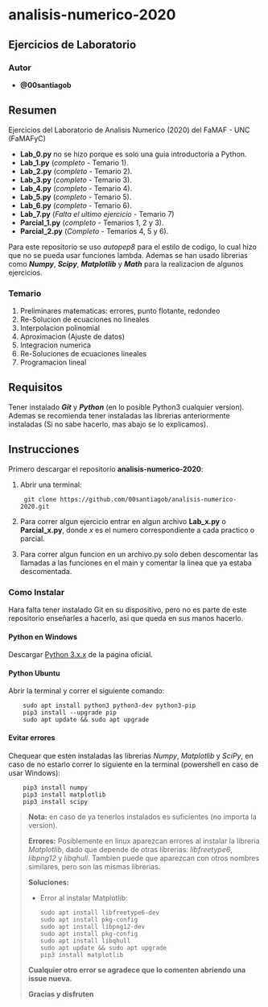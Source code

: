 # analisis-numerico-2020

## Ejercicios de Laboratorio

### Autor

* __@00santiagob__

## Resumen

Ejercicios del Laboratorio de Analisis Numerico (2020) del FaMAF - UNC (FaMAFyC)

* **Lab_0.py** no se hizo porque es solo una guia introductoria a Python.
* **Lab_1.py** (*completo* - Temario 1).
* **Lab_2.py** (*completo* - Temario 2).
* **Lab_3.py** (*completo* - Temario 3).
* **Lab_4.py** (*completo* - Temario 4).
* **Lab_5.py** (*completo* - Temario 5).
* **Lab_6.py** (*completo* - Temario 6).
* **Lab_7.py** (*Falta el ultimo ejercicio* - Temario 7)
* **Parcial_1.py** (*completo* - Temarios 1, 2 y 3).
* **Parcial_2.py** (*Completo* - Temarios 4, 5 y 6).

Para este repositorio se uso *autopep8* para el estilo de codigo, lo cual hizo que no se pueda usar funciones lambda.
Ademas se han usado librerias como ***Numpy***, ***Scipy***, ***Matplotlib*** y ***Math*** para la realizacion de algunos ejercicios.

### Temario

   1. Preliminares matematicas: errores, punto flotante, redondeo
   2. Re-Solucion de ecuaciones no lineales
   3. Interpolacion polinomial
   4. Aproximacion (Ajuste de datos)
   5. Integracion numerica
   6. Re-Soluciones de ecuaciones lineales
   7. Programacion lineal

## Requisitos

Tener instalado *__Git__* y  *__Python__* (en lo posible Python3 cualquier version).
Ademas se recomienda tener instaladas las librerias anteriormente instaladas (Si no sabe hacerlo, mas abajo se lo explicamos).

## Instrucciones

Primero descargar el repositorio __analisis-numerico-2020__:

1) Abrir una terminal:

        git clone https://github.com/00santiagob/analisis-numerico-2020.git

2) Para correr algun ejercicio entrar en algun archivo **Lab_x.py** o **Parcial_x.py**, donde _x_ es el numero correspondiente a cada practico o parcial.

3) Para correr algun funcion en un archivo.py solo deben descomentar las llamadas a las funciones en el main y comentar la linea que ya estaba descomentada.

### Como Instalar

Hara falta tener instalado Git en su dispositivo, pero no es parte de este repositorio enseñarles a hacerlo, asi que queda en sus manos hacerlo.

#### Python en Windows

Descargar [Python 3.x.x](https://www.python.org/downloads/) de la pagina oficial.

#### Python Ubuntu

Abrir la terminal y correr el siguiente comando:

        sudo apt install python3 python3-dev python3-pip
        pip3 install --upgrade pip
        sudo apt update && sudo apt upgrade

#### Evitar errores

Chequear que esten instaladas las librerias *Numpy*, *Matplotlib* y *SciPy*, en caso de no estarlo correr lo siguiente en la terminal (powershell en caso de usar Windows):

        pip3 install numpy
        pip3 install matplotlib
        pip3 install scipy

> **Nota:** en caso de ya tenerlos instalados es suficientes (no importa la version).
>
> **Errores:**
Posiblemente en linux aparezcan errores al instalar la libreria *Matplotlib*, dado que depende de otras librerias: *libfreetype6*, *libpng12* y *libqhull*. Tambien puede que aparezcan con otros nombres similares, pero son las mismas librerias.
>
> **Soluciones:**
>
> * Error al instalar Matplotlib:
>
>       sudo apt install libfreetype6-dev
>       sudo apt install pkg-config
>       sudo apt install libpng12-dev
>       sudo apt install pkg-config
>       sudo apt install libqhull
>       sudo apt update && sudo apt upgrade
>       pip3 install matplotlib
>
> **Cualquier otro error se agradece que lo comenten abriendo una issue nueva.**
>
> **Gracias y disfruten**
